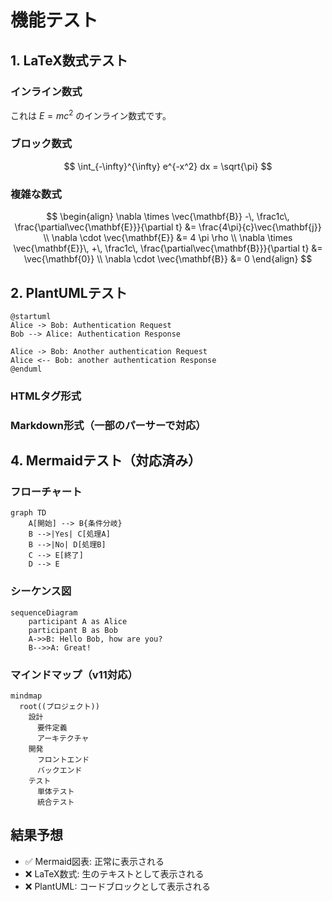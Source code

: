# 機能テスト

## 1. LaTeX数式テスト

### インライン数式
これは $E = mc^2$ のインライン数式です。

### ブロック数式
$$
\int_{-\infty}^{\infty} e^{-x^2} dx = \sqrt{\pi}
$$

### 複雑な数式
$$
\begin{align}
\nabla \times \vec{\mathbf{B}} -\, \frac1c\, \frac{\partial\vec{\mathbf{E}}}{\partial t} &= \frac{4\pi}{c}\vec{\mathbf{j}} \\
\nabla \cdot \vec{\mathbf{E}} &= 4 \pi \rho \\
\nabla \times \vec{\mathbf{E}}\, +\, \frac1c\, \frac{\partial\vec{\mathbf{B}}}{\partial t} &= \vec{\mathbf{0}} \\
\nabla \cdot \vec{\mathbf{B}} &= 0
\end{align}
$$

## 2. PlantUMLテスト

```plantuml
@startuml
Alice -> Bob: Authentication Request
Bob --> Alice: Authentication Response

Alice -> Bob: Another authentication Request
Alice <-- Bob: another authentication Response
@enduml
```


### HTMLタグ形式

### Markdown形式（一部のパーサーで対応）


## 4. Mermaidテスト（対応済み）

### フローチャート
```mermaid
graph TD
    A[開始] --> B{条件分岐}
    B -->|Yes| C[処理A]
    B -->|No| D[処理B]
    C --> E[終了]
    D --> E
```

### シーケンス図
```mermaid
sequenceDiagram
    participant A as Alice
    participant B as Bob
    A->>B: Hello Bob, how are you?
    B-->>A: Great!
```

### マインドマップ（v11対応）
```mermaid
mindmap
  root((プロジェクト))
    設計
      要件定義
      アーキテクチャ
    開発
      フロントエンド
      バックエンド
    テスト
      単体テスト
      統合テスト
```

## 結果予想

- ✅ Mermaid図表: 正常に表示される
- ❌ LaTeX数式: 生のテキストとして表示される
- ❌ PlantUML: コードブロックとして表示される
